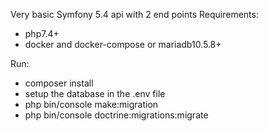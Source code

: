 Very basic Symfony 5.4 api
with 2 end points
Requirements:
- php7.4+
- docker and docker-compose or mariadb10.5.8+

Run:
- composer install
- setup the database in the .env file
- php bin/console make:migration
- php bin/console doctrine:migrations:migrate
